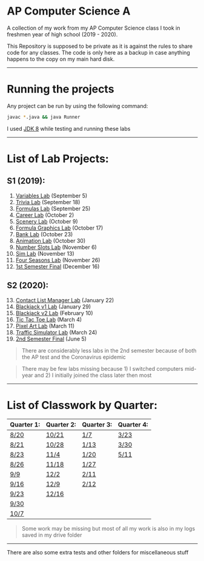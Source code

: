 # AP Computer Science A
A collection of my work from my AP Computer Science class I took in freshmen year of high school (2019 - 2020).

This Repository is supposed to be private as it is against the rules to share code for any classes. The code is only here as a backup in case anything happens to the copy on my main hard disk.

---

# Running the projects

Any project can be run by using the following command:
```bash
javac *.java && java Runner
```

I used [JDK 8](https://www.oracle.com/java/technologies/javase/javase-jdk8-downloads.html) while testing and running these labs

---

# List of Lab Projects:

## S1 (2019):
1. [Variables Lab](variableslab) (September 5)
2. [Trivia Lab](triviaLab) (September 18)
3. [Formulas Lab](formulaslab) (September 25)
4. [Career Lab](careerlab) (October 2)
5. [Scenery Lab](scenerylab) (October 9)
6. [Formula Graphics Lab](formulagraphicslab) (October 17)
7. [Bank Lab](banklab) (October 23)
8. [Animation Lab](animationlab) (October 30)
9. [Number Slots Lab](numberslotlab) (November 6)
10. [Sim Lab](simlab) (November 13)
11. [Four Seasons Lab](fourseasonslab) (November 26)
12. [1st Semester Final](final) (December 16)

## S2 (2020): 
13. [Contact List Manager Lab](contactlistmanagerlab) (January 22)
14. [Blackjack v1 Lab](blackjackv1lab) (January 29)
15. [Blackjack v2 Lab](blackjackv2lab) (February 10)
16. [Tic Tac Toe Lab](tictactoelab) (March 4)
17. [Pixel Art Lab](pixelart) (March 11)
18. [Traffic Simulator Lab](trafficsim) (March 24)
19. [2nd Semester Final](final2) (June 5)

> There are considerably less labs in the 2nd semester because of both the AP test and the Coronavirus epidemic

> There may be few labs missing because 1) I switched computers mid-year and 2) I initially joined the class later then most

---

# List of Classwork by Quarter:

|Quarter 1:|Quarter 2:|Quarter 3:|Quarter 4:|
|------|------|------|------|
| [8/20](q1/0820) | [10/21](q2/1021) | [1/7](q3/0107) | [3/23](q4/0323) |
| [8/21](q1/0821) | [10/28](q2/1028) | [1/13](q3/0113)| [3/30](q4/0330) |
| [8/23](q1/0823) | [11/4](q2/1104)  | [1/20](q3/0120)| [5/11](q4/0511) |
| [8/26](q1/0826) | [11/18](q2/1118) | [1/27](q3/0127)|
| [9/9](q1/0909)  | [12/2](q2/1202)  | [2/11](q3/0211)|
| [9/16](q1/0916) | [12/9](q2/1209)  | [2/12](q3/0212)|
| [9/23](q1/0923) | [12/16](q2/1216) |
| [9/30](q1/0930) |
| [10/7](q1/1007) |

> Some work may be missing but most of all my work is also in my logs saved in my drive folder

--- 

There are also some extra tests and other folders for miscellaneous stuff